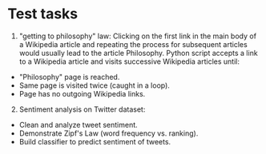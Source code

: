 # Test tasks   

1. "getting to philosophy" law: Clicking on the first link in the main body of a Wikipedia article and repeating the process for subsequent articles would usually lead to the article Philosophy. Python script accepts a link to a Wikipedia article and visits successive Wikipedia articles until: </br>
 * "Philosophy" page is reached. 
 * Same page is visited twice (caught in a loop). 
 * Page has no outgoing Wikipedia links.
  
  
2. Sentiment analysis on Twitter dataset: </br>
 * Clean and analyze tweet sentiment. 
 * Demonstrate Zipf's Law (word frequency vs. ranking). 
 * Build classifier to predict sentiment of tweets.
